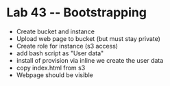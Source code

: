 # Lab 43 -- Bootstrapping


- Create bucket and instance
- Upload web page to bucket (but must stay private)
- Create role for instance (s3 access)
- add bash script as "User data"
- install of provision via inline we create the user data
- copy index.html from s3
- Webpage should be visible


